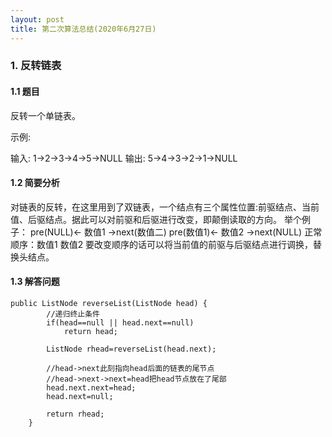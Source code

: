 ```yaml
---
layout: post
title: 第二次算法总结(2020年6月27日)
---
```


### 1. 反转链表
#### 1.1 题目
反转一个单链表。

示例:

输入: 1->2->3->4->5->NULL
输出: 5->4->3->2->1->NULL

#### 1.2 简要分析
对链表的反转，在这里用到了双链表，一个结点有三个属性位置:前驱结点、当前值、后驱结点。据此可以对前驱和后驱进行改变，即颠倒读取的方向。
举个例子： 
pre(NULL)<- 数值1 ->next(数值二)   pre(数值1)<- 数值2 ->next(NULL) 正常顺序：数值1 数值2
要改变顺序的话可以将当前值的前驱与后驱结点进行调换，替换头结点。

#### 1.3 解答问题

```
public ListNode reverseList(ListNode head) {
        //递归终止条件
		if(head==null || head.next==null)
			return head;
		
		ListNode rhead=reverseList(head.next);
		
		//head->next此刻指向head后面的链表的尾节点
		//head->next->next=head把head节点放在了尾部
		head.next.next=head;
		head.next=null;
		
		return rhead;
    }
```
